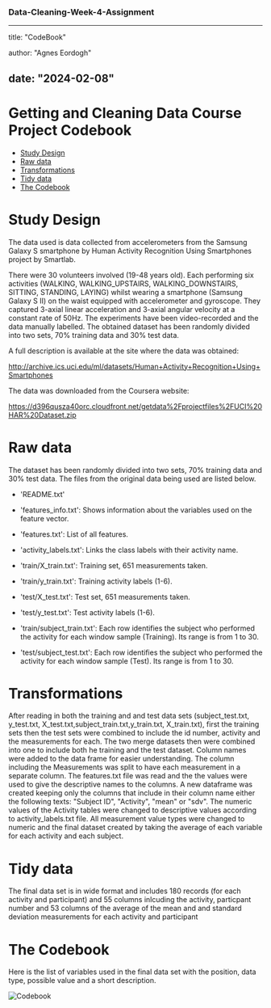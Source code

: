 ### Data-Cleaning-Week-4-Assignment
---
title: "CodeBook"

author: "Agnes Eordogh"

date: "2024-02-08"
---

# Getting and Cleaning Data Course Project Codebook
* [Study Design](#design)
* [Raw data](#raw)
* [Transformations](#transformations)
* [Tidy data](#tidy)
* [The Codebook](#codebook)


<h1 id=design>Study Design</h1>

The data used is data collected from accelerometers from the Samsung Galaxy S smartphone by Human Activity Recognition Using Smartphones project by Smartlab. 

There were 30 volunteers involved (19-48 years old). Each performing six activities (WALKING, WALKING_UPSTAIRS, WALKING_DOWNSTAIRS, SITTING, STANDING, LAYING) whilst wearing a smartphone (Samsung Galaxy S II) on the waist equipped with accelerometer and gyroscope.  They captured 3-axial linear acceleration and 3-axial angular velocity at a constant rate of 50Hz. The experiments have been video-recorded and the data manually labelled. The obtained dataset has been randomly divided into two sets, 70% training data and 30% test data. 

A full description is available at the site where the data was obtained:

http://archive.ics.uci.edu/ml/datasets/Human+Activity+Recognition+Using+Smartphones
 

The data was downloaded from the Coursera website:

 
https://d396qusza40orc.cloudfront.net/getdata%2Fprojectfiles%2FUCI%20HAR%20Dataset.zip

<h1 id=raw>Raw data</h1> 

The dataset has been randomly divided into two sets, 70% training data and 30% test data. 
The files from the original data being used are listed below.

- 'README.txt'

- 'features_info.txt': Shows information about the variables used on the feature vector.

- 'features.txt': List of all features.

- 'activity_labels.txt': Links the class labels with their activity name.

- 'train/X_train.txt': Training set, 651 measurements taken.

- 'train/y_train.txt': Training activity labels (1-6).

- 'test/X_test.txt': Test set, 651 measurements taken.

- 'test/y_test.txt': Test activity labels (1-6).

- 'train/subject_train.txt': Each row identifies the subject who performed the activity for each window sample (Training). Its range is from 1 to 30. 

- 'test/subject_test.txt': Each row identifies the subject who performed the activity for each window sample (Test). Its range is from 1 to 30. 

<h1 id=transformations>Transformations</h1>

After reading in both the training and and test data sets (subject_test.txt, y_test.txt, X_test.txt,subject_train.txt,y_train.txt, X_train.txt), first the training sets then the test sets were combined to include the id number, activity and the measurements for each.  The two merge datasets  then were combined into one to include both he training and the test dataset. Column names were added to the data frame for easier understanding. The  column including the Measurements was split to have each measurement in a separate column. The features.txt file was read and the the values were used to give the descriptive names to the columns. A new dataframe was created keeping only the columns that include in their column name either the following texts: "Subject ID", "Activity", "mean" or "sdv". The numeric values of the Activity tables were changed to descriptive values according to activity_labels.txt file. All measurement value types were changed to numeric and the final dataset created by taking the average of each variable for each activity and each subject.

<h1 id=tidy>Tidy data</h1>

The final data set is in wide format and includes 180 records (for each activity and participant) and 55 columns inlcuding the activity, particpant number and 53 columns of the average of the mean and and standard deviation measurements for each activity and participant

 
<h1 id=codebook>The Codebook</h1>

Here is the list of variables used in the final data set with the position, data type, possible value and a short description.


![Codebook](https://github.com/agstermaister/Data-Cleaning-Week-4-Assignment/assets/131816758/cf5bd674-3d24-433a-bca0-01ff64c0ec68)


